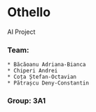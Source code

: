 # Othello
AI Project

### Team:
    * Băcăoanu Adriana-Bianca
    * Chiperi Andrei
    * Coța Ștefan-Octavian
    * Pătrașcu Deny-Constantin

### Group: 3A1